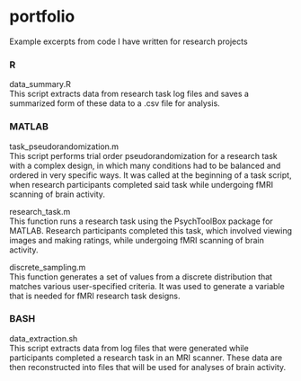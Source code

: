 # portfolio
Example excerpts from code I have written for research projects  

### R  
data_summary.R  
This script extracts data from research task log files and saves a summarized form of these data to a .csv file for analysis.  

### MATLAB  
task_pseudorandomization.m  
This script performs trial order pseudorandomization for a research task with a complex design, in which many conditions had to be balanced and ordered in very specific ways. It was called at the beginning of a task script, when research participants completed said task while undergoing fMRI scanning of brain activity.  

research_task.m  
This function runs a research task using the PsychToolBox package for MATLAB. Research participants completed this task, which involved viewing images and making ratings, while undergoing fMRI scanning of brain activity.  

discrete_sampling.m  
This function generates a set of values from a discrete distribution that matches various user-specified criteria. It was used to generate a variable that is needed for fMRI research task designs.   

### BASH  
data_extraction.sh  
This script extracts data from log files that were generated while participants completed a research task in an MRI scanner. These data are then reconstructed into files that will be used for analyses of brain activity.
